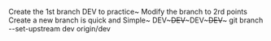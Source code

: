 Create the 1st branch DEV to practice~
Modify the branch to 2rd points
Create a new branch is quick and Simple~
DEV~~~DEV~~~DEV~~~DEV~~~
git branch --set-upstream dev origin/dev